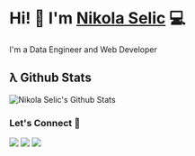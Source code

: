 # Hi! 👋 I'm [Nikola Selic](https://selich.github.io/) 💻

I'm a Data Engineer and Web Developer

## λ Github Stats

![Nikola Selic's Github Stats](https://github-readme-stats.vercel.app/api?username=Selich&theme=white)

### Let's Connect 🔗

[![](https://img.shields.io/badge/linkedin-%230077B5.svg?&style=for-the-badge&logo=linkedin&logoColor=white&color=F80384)](https://www.linkedin.com/in/n-selic/)
[![](https://img.shields.io/badge/twitter-%230077B5.svg?&style=for-the-badge&logo=twitter&logoColor=white&color=F80384)](https://twitter.com/_selich_)
[![](https://img.shields.io/badge/kaggle-%230077B5.svg?&style=for-the-badge&logo=kaggle&logoColor=white&color=F80384)](https://www.kaggle.com/selich)
